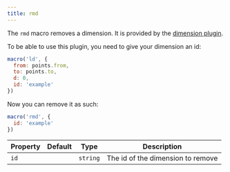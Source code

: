 ```yaml
---
title: rmd
---
```


The `rmd` macro removes a dimension.
It is provided by the [dimension plugin](/reference/plugins/dimension/).

To be able to use this plugin, you need to give your dimension an id:

```js
macro('ld', {
  from: points.from,
  to: points.to,
  d: 0,
  id: 'example'
})
```

Now you can remove it as such:

```js
macro('rmd', {
  id: 'example'
})
```

| Property | Default | Type     | Description | 
|----------|---------|----------|-------------|
| `id`     |         | `string` | The id of the dimension to remove |

